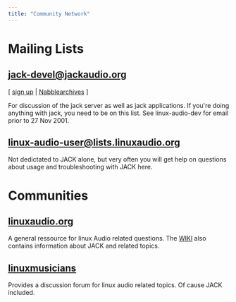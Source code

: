 ```yaml
---
title: "Community Network"
---
```


# Mailing Lists

## jack-devel@jackaudio.org
[ [sign up](http://lists.jackaudio.org/listinfo.cgi/jack-devel-jackaudio.org) |
[Nabblearchives](http://jack-audio.10948.n7.nabble.com/Jackit-f3.html) ]

For discussion of the jack server as well as jack applications. If you're
doing anything with jack, you need to be on this list. See linux-audio-dev for
email prior to 27 Nov 2001.

## linux-audio-user@lists.linuxaudio.org
Not dedictated to JACK alone, but very often you will get help on questions about
usage and troubleshooting with JACK here.

# Communities

## [linuxaudio.org]
A general ressource for linux Audio related questions. The [WIKI] also contains
information about JACK and related topics.

## [linuxmusicians]
Provides a discussion forum for linux audio related topics. Of cause JACK
included.

[linuxaudio.org]: https://linuxaudio.org/
[WIKI]:           https://wiki.linuxaudio.org/wiki/start
[linuxmusicians]: https://linuxmusicians.com/

